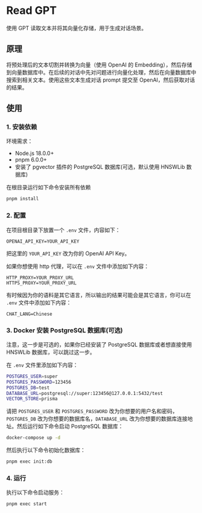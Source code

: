 # Read GPT

使用 GPT 读取文本并将其向量化存储，用于生成对话场景。

## 原理

将预处理后的文本切割并转换为向量（使用 OpenAI 的 Embedding），然后存储到向量数据库中。在后续的对话中先对问题进行向量化处理，然后在向量数据库中搜索到相关文本。使用这些文本生成对话 prompt 提交至 OpenAI，然后获取对话的结果。

## 使用

### 1. 安装依赖

环境需求：

- Node.js 18.0.0+
- pnpm 6.0.0+
- 安装了 pgvector 插件的 PostgreSQL 数据库(可选，默认使用 HNSWLib 数据库)

在根目录运行如下命令安装所有依赖

```bash
pnpm install
```
### 2. 配置

在项目根目录下放置一个 `.env` 文件，内容如下：

```
OPENAI_API_KEY=YOUR_API_KEY
```

把这里的 `YOUR_API_KEY` 改为你的 OpenAI API Key。

如果你想使用 http 代理，可以在 `.env` 文件中添加如下内容：

```
HTTP_PROXY=YOUR_PROXY_URL
HTTPS_PROXY=YOUR_PROXY_URL
```

有时候因为你的语料是其它语言，所以输出的结果可能会是其它语言，你可以在 `.env` 文件中添加如下内容：

```
CHAT_LANG=Chinese
```

### 3. Docker 安装 PostgreSQL 数据库(可选)

注意，这一步是可选的，如果你已经安装了 PostgreSQL 数据库或者想直接使用 HNSWLib 数据库，可以跳过这一步。

在 `.env` 文件里添加如下内容：

```bash
POSTGRES_USER=super
POSTGRES_PASSWORD=123456
POSTGRES_DB=test
DATABASE_URL=postgresql://super:123456@127.0.0.1:5432/test
VECTOR_STORE=prisma
```

请把 `POSTGRES_USER` 和 `POSTGRES_PASSWORD` 改为你想要的用户名和密码，`POSTGRES_DB` 改为你想要的数据库名，`DATABASE_URL` 改为你想要的数据库连接地址。然后运行如下命令启动 PostgreSQL 数据库：

```bash
docker-compose up -d
```

然后执行以下命令初始化数据库：

```bash
pnpm exec init:db
```

### 4. 运行

执行以下命令启动服务：

```bash
pnpm exec start
```

